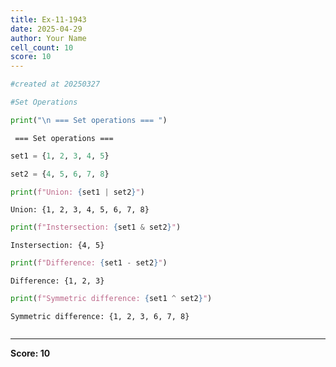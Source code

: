 ```yaml
---
title: Ex-11-1943
date: 2025-04-29
author: Your Name
cell_count: 10
score: 10
---
```


```python
#created at 20250327
```


```python
#Set Operations
```


```python
print("\n === Set operations === ") 
```

    
     === Set operations === 



```python
set1 = {1, 2, 3, 4, 5}
```


```python
set2 = {4, 5, 6, 7, 8}
```


```python
print(f"Union: {set1 | set2}")
```

    Union: {1, 2, 3, 4, 5, 6, 7, 8}



```python
print(f"Instersection: {set1 & set2}")
```

    Instersection: {4, 5}



```python
print(f"Difference: {set1 - set2}")
```

    Difference: {1, 2, 3}



```python
print(f"Symmetric difference: {set1 ^ set2}") 
```

    Symmetric difference: {1, 2, 3, 6, 7, 8}



```python

```


---
**Score: 10**